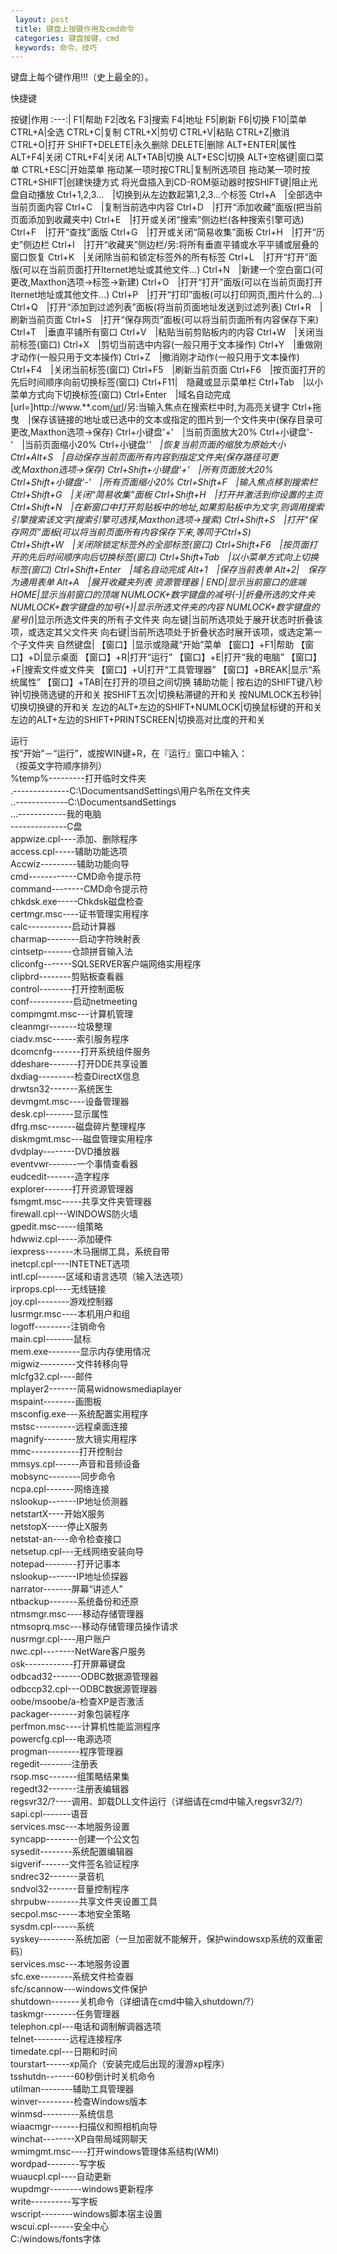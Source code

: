 ```yaml
---
 layout: post
 title: 键盘上按键作用及cmd命令
 categories: 键盘按键，cmd
 keywords: 命令，技巧
---
```


键盘上每个键作用!!!（史上最全的）。

快捷键

按键|作用
:---:|
F1|帮助
F2|改名
F3|搜索
F4|地址
F5|刷新
F6|切换
F10|菜单
CTRL+A|全选
CTRL+C|复制
CTRL+X|剪切
CTRL+V|粘贴
CTRL+Z|撤消
CTRL+O|打开
SHIFT+DELETE|永久删除
DELETE|删除
ALT+ENTER|属性
ALT+F4|关闭
CTRL+F4|关闭
ALT+TAB|切换
ALT+ESC|切换
ALT+空格键|窗口菜单
CTRL+ESC|开始菜单
拖动某一项时按CTRL|复制所选项目
拖动某一项时按CTRL+SHIFT|创建快捷方式
将光盘插入到CD-ROM驱动器时按SHIFT键|阻止光盘自动播放
Ctrl+1,2,3...　|切换到从左边数起第1,2,3...个标签
Ctrl+A　|全部选中当前页面内容
Ctrl+C　|复制当前选中内容
Ctrl+D　|打开“添加收藏”面版(把当前页面添加到收藏夹中)
Ctrl+E　|打开或关闭“搜索”侧边栏(各种搜索引擎可选)
Ctrl+F　|打开“查找”面版
Ctrl+G　|打开或关闭“简易收集”面板
Ctrl+H　|打开“历史”侧边栏
Ctrl+I　|打开“收藏夹”侧边栏/另:将所有垂直平铺或水平平铺或层叠的窗口恢复
Ctrl+K　|关闭除当前和锁定标签外的所有标签
Ctrl+L　|打开“打开”面版(可以在当前页面打开Iternet地址或其他文件...)
Ctrl+N　|新建一个空白窗口(可更改,Maxthon选项→标签→新建)
Ctrl+O　|打开“打开”面版(可以在当前页面打开Iternet地址或其他文件...)
Ctrl+P　|打开“打印”面板(可以打印网页,图片什么的...)
Ctrl+Q　|打开“添加到过滤列表”面板(将当前页面地址发送到过滤列表)
Ctrl+R　|刷新当前页面
Ctrl+S　|打开“保存网页”面板(可以将当前页面所有内容保存下来)
Ctrl+T　|垂直平铺所有窗口
Ctrl+V　|粘贴当前剪贴板内的内容
Ctrl+W　|关闭当前标签(窗口)
Ctrl+X　|剪切当前选中内容(一般只用于文本操作)
Ctrl+Y　|重做刚才动作(一般只用于文本操作)
Ctrl+Z　|撤消刚才动作(一般只用于文本操作)
Ctrl+F4　|关闭当前标签(窗口)
Ctrl+F5　|刷新当前页面
Ctrl+F6　|按页面打开的先后时间顺序向前切换标签(窗口)
Ctrl+F11|　隐藏或显示菜单栏
Ctrl+Tab　|以小菜单方式向下切换标签(窗口)
Ctrl+Enter　|域名自动完成[url=]http://www.**.com[/url](内容可更改,Maxthon选项→地址栏→常规)/另:当输入焦点在搜索栏中时,为高亮关键字
Ctrl+拖曳　|保存该链接的地址或已选中的文本或指定的图片到一个文件夹中(保存目录可更改,Maxthon选项→保存)
Ctrl+小键盘'+'　|当前页面放大20%
Ctrl+小键盘'-'　|当前页面缩小20%
Ctrl+小键盘'*'　|恢复当前页面的缩放为原始大小
Ctrl+Alt+S　|自动保存当前页面所有内容到指定文件夹(保存路径可更改,Maxthon选项→保存)
Ctrl+Shift+小键盘'+'　|所有页面放大20%
Ctrl+Shift+小键盘'-'　|所有页面缩小20%
Ctrl+Shift+F　|输入焦点移到搜索栏
Ctrl+Shift+G　|关闭“简易收集”面板
Ctrl+Shift+H　|打开并激活到你设置的主页
Ctrl+Shift+N　|在新窗口中打开剪贴板中的地址,如果剪贴板中为文字,则调用搜索引擎搜索该文字(搜索引擎可选择,Maxthon选项→搜索)
Ctrl+Shift+S　|打开“保存网页”面板(可以将当前页面所有内容保存下来,等同于Ctrl+S)　
Ctrl+Shift+W　|关闭除锁定标签外的全部标签(窗口)
Ctrl+Shift+F6　|按页面打开的先后时间顺序向后切换标签(窗口)
Ctrl+Shift+Tab　|以小菜单方式向上切换标签(窗口)
Ctrl+Shift+Enter　|域名自动完成
Alt+1　|保存当前表单
Alt+2|　保存为通用表单
Alt+A　|展开收藏夹列表
资源管理器 |
END|显示当前窗口的底端
HOME|显示当前窗口的顶端
NUMLOCK+数字键盘的减号(-)|折叠所选的文件夹
NUMLOCK+数字键盘的加号(+)|显示所选文件夹的内容
NUMLOCK+数字键盘的星号(*)|显示所选文件夹的所有子文件夹
向左键|当前所选项处于展开状态时折叠该项，或选定其父文件夹
向右键|当前所选项处于折叠状态时展开该项，或选定第一个子文件夹
自然键盘|
【窗口】|显示或隐藏“开始”菜单
【窗口】+F1|帮助
【窗口】+D|显示桌面
【窗口】+R|打开“运行”
【窗口】+E|打开“我的电脑”
【窗口】+F|搜索文件或文件夹
【窗口】+U|打开“工具管理器”
【窗口】+BREAK|显示“系统属性”
【窗口】+TAB|在打开的项目之间切换
辅助功能 |
按右边的SHIFT键八秒钟|切换筛选键的开和关
按SHIFT五次|切换粘滞键的开和关
按NUMLOCK五秒钟|切换切换键的开和关
左边的ALT+左边的SHIFT+NUMLOCK|切换鼠标键的开和关
左边的ALT+左边的SHIFT+PRINTSCREEN|切换高对比度的开和关

运行   
按“开始”－“运行”，或按WIN键+R，在『运行』窗口中输入：   
（按英文字符顺序排列）   
%temp%---------打开临时文件夹   
.--------------C:\DocumentsandSettings\用户名所在文件夹   
..-------------C:\DocumentsandSettings   
...------------我的电脑   
\--------------C盘   
appwize.cpl----添加、删除程序   
access.cpl-----辅助功能选项   
Accwiz---------辅助功能向导   
cmd------------CMD命令提示符   
command--------CMD命令提示符   
chkdsk.exe-----Chkdsk磁盘检查   
certmgr.msc----证书管理实用程序   
calc-----------启动计算器     
charmap--------启动字符映射表     
cintsetp-------仓颉拼音输入法   
cliconfg-------SQLSERVER客户端网络实用程序   
clipbrd--------剪贴板查看器   
control--------打开控制面板   
conf-----------启动netmeeting   
compmgmt.msc---计算机管理   
cleanmgr-------垃圾整理   
ciadv.msc------索引服务程序   
dcomcnfg-------打开系统组件服务   
ddeshare-------打开DDE共享设置   
dxdiag---------检查DirectX信息   
drwtsn32-------系统医生   
devmgmt.msc----设备管理器   
desk.cpl-------显示属性   
dfrg.msc-------磁盘碎片整理程序   
diskmgmt.msc---磁盘管理实用程序   
dvdplay--------DVD播放器   
eventvwr-------一个事情查看器   
eudcedit-------造字程序   
explorer-------打开资源管理器   
fsmgmt.msc-----共享文件夹管理器   
firewall.cpl---WINDOWS防火墙   
gpedit.msc-----组策略   
hdwwiz.cpl-----添加硬件   
iexpress-------木马捆绑工具，系统自带   
inetcpl.cpl----INTETNET选项   
intl.cpl-------区域和语言选项（输入法选项）   
irprops.cpl----无线链接   
joy.cpl--------游戏控制器   
lusrmgr.msc----本机用户和组   
logoff---------注销命令   
main.cpl-------鼠标   
mem.exe--------显示内存使用情况   
migwiz---------文件转移向导   
mlcfg32.cpl----邮件   
mplayer2-------简易widnowsmediaplayer    
mspaint--------画图板     
msconfig.exe---系统配置实用程序   
mstsc----------远程桌面连接   
magnify--------放大镜实用程序   
mmc------------打开控制台     
mmsys.cpl------声音和音频设备   
mobsync--------同步命令   
ncpa.cpl-------网络连接   
nslookup-------IP地址侦测器   
netstartX----开始X服务   
netstopX-----停止X服务   
netstat-an----命令检查接口   
netsetup.cpl---无线网络安装向导   
notepad--------打开记事本   
nslookup-------IP地址侦探器   
narrator-------屏幕“讲述人”   
ntbackup-------系统备份和还原   
ntmsmgr.msc----移动存储管理器   
ntmsoprq.msc---移动存储管理员操作请求   
nusrmgr.cpl----用户账户   
nwc.cpl--------NetWare客户服务   
osk------------打开屏幕键盘   
odbcad32-------ODBC数据源管理器   
odbccp32.cpl---ODBC数据源管理器   
oobe/msoobe/a-检查XP是否激活   
packager-------对象包装程序   
perfmon.msc----计算机性能监测程序   
powercfg.cpl---电源选项   
progman--------程序管理器   
regedit--------注册表   
rsop.msc-------组策略结果集   
regedt32-------注册表编辑器   
regsvr32/?----调用、卸载DLL文件运行（详细请在cmd中输入regsvr32/?）   
sapi.cpl-------语音   
services.msc---本地服务设置   
syncapp--------创建一个公文包   
sysedit--------系统配置编辑器   
sigverif-------文件签名验证程序    
sndrec32-------录音机    
sndvol32-------音量控制程序   
shrpubw--------共享文件夹设置工具     
secpol.msc-----本地安全策略   
sysdm.cpl------系统   
syskey---------系统加密（一旦加密就不能解开，保护windowsxp系统的双重密码）   
services.msc---本地服务设置   
sfc.exe--------系统文件检查器   
sfc/scannow---windows文件保护   
shutdown-------关机命令（详细请在cmd中输入shutdown/?）   
taskmgr--------任务管理器   
telephon.cpl---电话和调制解调器选项   
telnet---------远程连接程序   
timedate.cpl---日期和时间   
tourstart------xp简介（安装完成后出现的漫游xp程序）   
tsshutdn-------60秒倒计时关机命令   
utilman--------辅助工具管理器   
winver---------检查Windows版本   
winmsd---------系统信息    
wiaacmgr-------扫描仪和照相机向导   
winchat--------XP自带局域网聊天   
wmimgmt.msc----打开windows管理体系结构(WMI)   
wordpad--------写字板   
wuaucpl.cpl----自动更新    
wupdmgr--------windows更新程序   
write----------写字板   
wscript--------windows脚本宿主设置     
wscui.cpl------安全中心   
C:/windows/fonts字体  
